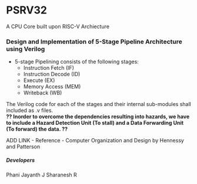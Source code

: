 # PSRV32
A CPU Core built upon RISC-V Archiecture         
### Design and Implementation of 5-Stage Pipeline Architecture using Verilog
* 5-stage Pipelining consists of the following stages:
  - Instruction Fetch (IF)
  - Instruction Decode (ID)
  - Execute (EX)
  - Memory Access (MEM)
  - Writeback (WB)           

The Verilog code for each of the stages and their internal sub-modules shall included as .v files.       
**?? Inorder to overcome the dependencies resulting into hazards, we have to include a Hazard Detection Unit (To stall) and a Data Forwarding Unit (To forward) the data. ??**     

ADD LINK - Reference - Computer Organization and Design by Hennessy and Patterson










##### Developers
Phani Jayanth J
Sharanesh R
